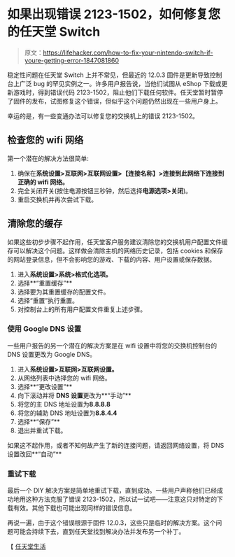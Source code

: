 # 如果出现错误 2123-1502，如何修复您的任天堂 Switch

> 原文：<https://lifehacker.com/how-to-fix-your-nintendo-switch-if-youre-getting-error-1847081860>

稳定性问题在任天堂 Switch 上并不常见，但最近的 12.0.3 固件是更新导致控制台上广泛 bug 的罕见实例之一。许多用户报告说，当他们试图从 eShop 下载或更新游戏时，得到错误代码 2123-1502，阻止他们下载任何软件。任天堂暂时暂停了固件的发布，试图修复这个错误，但似乎这个问题仍然出现在一些用户身上。



幸运的是，有一些变通办法可以修复您的交换机上的错误 2123-1502。

## 检查您的 wifi 网络

第一个潜在的解决方法很简单:

1.  确保在**系统设置>互联网>互联网设置>【连接名称】>连接到此网络下连接到正确的 wifi 网络。**
2.  完全关闭开关(按住电源按钮三秒钟，然后选择**电源选项>关闭**)。
3.  重启交换机并再次尝试下载。

## 清除您的缓存

如果这些初步步骤不起作用，任天堂客户服务建议清除您的交换机用户配置文件缓存可以解决这个问题。这样做会清除主机的网络历史记录，包括 cookies 和保存的网站登录信息，但不会影响您的游戏、下载的内容、用户设置或保存数据。

1.  进入**系统设置>系统>格式化选项。**
2.  选择**“重置缓存”**
3.  选择要为其重置缓存的配置文件。
4.  选择“重置”执行重置。
5.  对控制台上的所有用户配置文件重复上述步骤。

### 使用 Google DNS 设置

一些用户报告的另一个潜在的解决方案是在 wifi 设置中将您的交换机控制台的 DNS 设置更改为 Google DNS。

1.  进入**系统设置>互联网>互联网设置。**
2.  从网络列表中选择您的 wifi 网络。
3.  选择**“更改设置”**
4.  向下滚动并将 **DNS 设置**更改为**“手动”**
5.  将您的主 DNS 地址设置为**8.8.8.8**
6.  将您的辅助 DNS 地址设置为**8.8.4.4**
7.  选择**“保存”**
8.  退出并重试下载。

如果这不起作用，或者不知何故产生了新的连接问题，请返回网络设置，将 DNS 设置改回**“自动”**

### 重试下载

最后一个 DIY 解决方案是简单地重试下载，直到成功。一些用户声称他们已经成功地用这种方法克服了错误 2123-1502，所以试一试吧——注意这只对特定的下载有效。其他下载也可能出现同样的错误信息。

再说一遍，由于这个错误根源于固件 12.0.3，这些只是临时的解决方案。这个问题可能会持续下去，直到任天堂找到解决办法并发布另一个补丁。

【 [任天堂生活](https://www.nintendolife.com/news/2021/06/switch_users_report_problem_with_error_2123-1502_following_system_update_issues)